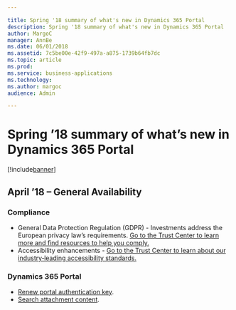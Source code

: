 ```yaml
---

title: Spring '18 summary of what's new in Dynamics 365 Portal
description: Spring '18 summary of what's new in Dynamics 365 Portal
author: MargoC
manager: AnnBe
ms.date: 06/01/2018
ms.assetid: 7c5be00e-42f9-497a-a875-1739b64fb7dc
ms.topic: article
ms.prod: 
ms.service: business-applications
ms.technology: 
ms.author: margoc
audience: Admin

---
```

# Spring ’18 summary of what’s new in Dynamics 365 Portal




[!include[banner](../../includes/banner.md)]

## April ’18 – General Availability

### Compliance

- General Data Protection Regulation (GDPR) - Investments address the European privacy law’s requirements. [Go to the Trust Center to learn more and find resources to help you comply.](https://www.microsoft.com/en-us/TrustCenter/Privacy/gdpr/default.aspx)
- Accessibility enhancements - [Go to the Trust Center to learn about our industry‑leading accessibility standards.](https://www.microsoft.com/en-us/trustcenter/compliance/accessibility)

### Dynamics 365 Portal

- [Renew portal authentication key](renewal-authentication-key.md).
- [Search attachment content](searchable-attachments-knowledge-articles.md).
